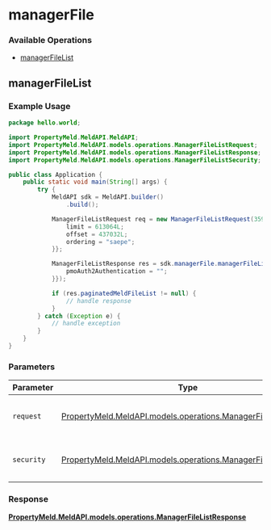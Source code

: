 # managerFile

### Available Operations

* [managerFileList](#managerfilelist)

## managerFileList

### Example Usage

```java
package hello.world;

import PropertyMeld.MeldAPI.MeldAPI;
import PropertyMeld.MeldAPI.models.operations.ManagerFileListRequest;
import PropertyMeld.MeldAPI.models.operations.ManagerFileListResponse;
import PropertyMeld.MeldAPI.models.operations.ManagerFileListSecurity;

public class Application {
    public static void main(String[] args) {
        try {
            MeldAPI sdk = MeldAPI.builder()
                .build();

            ManagerFileListRequest req = new ManagerFileListRequest(359508L) {{
                limit = 613064L;
                offset = 437032L;
                ordering = "saepe";
            }};            

            ManagerFileListResponse res = sdk.managerFile.managerFileList(req, new ManagerFileListSecurity("quidem") {{
                pmoAuth2Authentication = "";
            }});

            if (res.paginatedMeldFileList != null) {
                // handle response
            }
        } catch (Exception e) {
            // handle exception
        }
    }
}
```

### Parameters

| Parameter                                                                                                            | Type                                                                                                                 | Required                                                                                                             | Description                                                                                                          |
| -------------------------------------------------------------------------------------------------------------------- | -------------------------------------------------------------------------------------------------------------------- | -------------------------------------------------------------------------------------------------------------------- | -------------------------------------------------------------------------------------------------------------------- |
| `request`                                                                                                            | [PropertyMeld.MeldAPI.models.operations.ManagerFileListRequest](../../models/operations/ManagerFileListRequest.md)   | :heavy_check_mark:                                                                                                   | The request object to use for the request.                                                                           |
| `security`                                                                                                           | [PropertyMeld.MeldAPI.models.operations.ManagerFileListSecurity](../../models/operations/ManagerFileListSecurity.md) | :heavy_check_mark:                                                                                                   | The security requirements to use for the request.                                                                    |


### Response

**[PropertyMeld.MeldAPI.models.operations.ManagerFileListResponse](../../models/operations/ManagerFileListResponse.md)**

